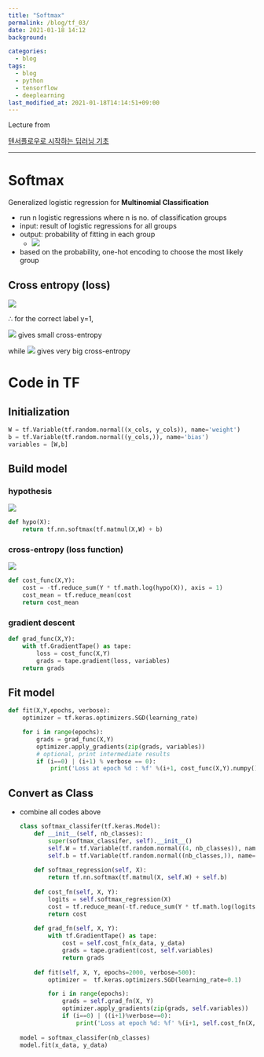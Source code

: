 ```yaml
---
title: "Softmax"
permalink: /blog/tf_03/
date: 2021-01-18 14:12
background:

categories:
  - blog
tags:
  - blog
  - python
  - tensorflow
  - deeplearning
last_modified_at: 2021-01-18T14:14:51+09:00
---
```


Lecture from 

[텐서플로우로 시작하는 딥러닝 기초](https://www.boostcourse.org/ai212)

---

# Softmax

Generalized logistic regression for **Multinomial Classification**

- run n logistic regressions where n is no. of classification groups
- input: result of logistic regressions for all groups
- output: probability of fitting in each group
    - <img src="https://render.githubusercontent.com/render/math?math=\sum=1">
- based on the probability, one-hot encoding to choose the most likely group

## Cross entropy (loss)

<img src="https://render.githubusercontent.com/render/math?math=\displaystyle -\sum (y\cdot \log\hat y)">

∴ for the correct label y=1,

<img src="https://render.githubusercontent.com/render/math?math=\hat y \approx 1"> gives small cross-entropy <correct prediction>

while <img src="https://render.githubusercontent.com/render/math?math=\hat y \approx 0"> gives very big cross-entropy <wrong prediction>

# Code in TF

## Initialization

```python
W = tf.Variable(tf.random.normal((x_cols, y_cols)), name='weight')
b = tf.Variable(tf.random.normal((y_cols,)), name='bias')
variables = [W,b]
```

## Build model

### hypothesis

<img src="https://render.githubusercontent.com/render/math?math=\displaystyle H(X)=XW+b">

```python
def hypo(X):
	return tf.nn.softmax(tf.matmul(X,W) + b)
```

### cross-entropy (loss function)

<img src="https://render.githubusercontent.com/render/math?math=\displaystyle\xi(X,Y)=-\sum y_i\log\hat y">

```python
def cost_func(X,Y):
	cost = -tf.reduce_sum(Y * tf.math.log(hypo(X)), axis = 1)
	cost_mean = tf.reduce_mean(cost
	return cost_mean
```

### gradient descent

```python
def grad_func(X,Y):
	with tf.GradientTape() as tape:
		loss = cost_func(X,Y)
		grads = tape.gradient(loss, variables)
	return grads
```

## Fit model

```python
def fit(X,Y,epochs, verbose):
	optimizer = tf.keras.optimizers.SGD(learning_rate)

	for i in range(epochs):
		grads = grad_func(X,Y)
		optimizer.apply_gradients(zip(grads, variables))
		# optional, print intermediate results
		if (i==0) | (i+1) % verbose == 0):
			print('Loss at epoch %d : %f' %(i+1, cost_func(X,Y).numpy()))
```

## Convert as Class

- combine all codes above

    ```python
    class softmax_classifer(tf.keras.Model):
        def __init__(self, nb_classes):
            super(softmax_classifer, self).__init__()
            self.W = tf.Variable(tf.random.normal((4, nb_classes)), name='weight')
            self.b = tf.Variable(tf.random.normal((nb_classes,)), name='bias')
            
        def softmax_regression(self, X):
            return tf.nn.softmax(tf.matmul(X, self.W) + self.b)
        
        def cost_fn(self, X, Y):
            logits = self.softmax_regression(X)
            cost = tf.reduce_mean(-tf.reduce_sum(Y * tf.math.log(logits), axis=1))        
            return cost
        
        def grad_fn(self, X, Y):
            with tf.GradientTape() as tape:
                cost = self.cost_fn(x_data, y_data)
                grads = tape.gradient(cost, self.variables)            
                return grads
        
        def fit(self, X, Y, epochs=2000, verbose=500):
            optimizer =  tf.keras.optimizers.SGD(learning_rate=0.1)

            for i in range(epochs):
                grads = self.grad_fn(X, Y)
                optimizer.apply_gradients(zip(grads, self.variables))
                if (i==0) | ((i+1)%verbose==0):
                    print('Loss at epoch %d: %f' %(i+1, self.cost_fn(X, Y).numpy()))
                
    model = softmax_classifer(nb_classes)
    model.fit(x_data, y_data)
    ```